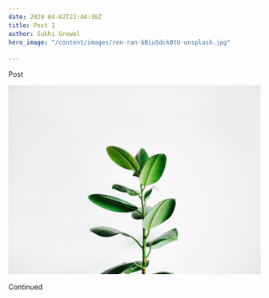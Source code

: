 ```yaml
---
date: 2020-04-02T22:44:38Z
title: Post 1
author: Sukhi Grewal
hero_image: "/content/images/ren-ran-bBiuSdck8tU-unsplash.jpg"

---
```

Post

![](/content/images/igor-son-FV_PxCqgtwc-unsplash.jpg)

Continued